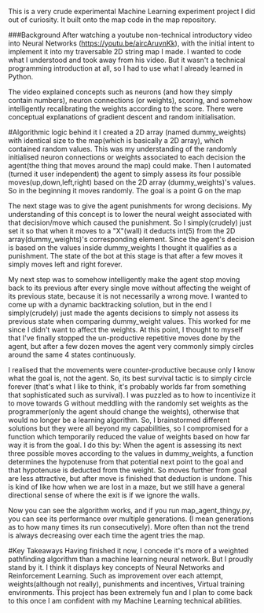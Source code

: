 This is a very crude experimental Machine Learning experiment project I did out of curiosity. It built onto the map code in the map repository.

###Background
After watching a youtube non-technical introductory video into Neural Networks (https://youtu.be/aircAruvnKk), with the initial intent to implement it into my traversable 2D string map I made. I wanted to code what I understood and took away from his video. But it wasn't a technical programming introduction at all, so I had to use what I already learned in Python. 

The video explained concepts such as neurons (and how they simply contain numbers), neuron connections (or weights), scoring, and somehow intelligently recalibrating the weights according to the score. There were conceptual explanations of gradient descent and random initialisation.

#Algorithmic logic behind it
I created a 2D array (named dummy_weights) with identical size to the map(which is basically a 2D array), which contained random values. This was my understanding of the randomly initialised neuron connections or weights associated to each decision the agent(the thing that moves around the map) could make. Then I automated (turned it user independent) the agent to simply assess its four possible moves(up,down,left,right) based on the 2D array (dummy_weights)'s values. So in the beginning it moves randomly. The goal is a point G on the map

The next stage was to give the agent punishments for wrong decisions. My understanding of this concept is to lower the neural weight associated with that decision/move which caused the punishment. So I simply(crudely) just set it so that when it moves to a "X"(wall) it deducts int(5) from the 2D array(dummy_weights)'s corresponding element. Since the agent's decision is based on the values inside dummy_weights I thought it qualifies as a punishment. The state of the bot at this stage is that after a few moves it simply moves left and right forever. 

My next step was to somehow intelligently make the agent stop moving back to its previous after every single move without affecting the weight of its previous state, because it is not necessarily a wrong move. I wanted to come up with a dynamic backtracking solution, but in the end I simply(crudely) just made the agents decisions to simply not assess its previous state when comparing dummy_weight values. This worked for me since I didn't want to affect the weights. At this point, I thought to myself that I've finally stopped the un-productive repetitive moves done by the agent, but after a few dozen moves the agent very commonly simply circles around the same 4 states continuously. 

I realised that the movements were counter-productive because only I know what the goal is, not the agent. So, its best survival tactic is to simply circle forever (that's what I like to think, it's probably worlds far from something that sophisticated such as survival). I was puzzled as to how to incentivize it to move towards G without meddling with the randomly set weights as the programmer(only the agent should change the weights), otherwise that would no longer be a learning algorithm. So, I brainstormed different solutions but they were all beyond my capabilities, so I compromised for a function which temporarily reduced the value of weights based on how far way it is from the goal. I do this by: When the agent is assessing its next three possible moves according to the values in dummy_weights, a function determines the hypotenuse from that potential next point to the goal and that hypotenuse is deducted from the weight. So moves further from goal are less attractive, but after move is finished that deduction is undone. This is kind of like how when we are lost in a maze, but we still have a general directional sense of where the exit is if we ignore the walls.

Now you can see the algorithm works, and if you run map_agent_thingy.py, you can see its performance over multiple generations. (I mean generations as to how many times its run consecutively). More often than not the trend is always decreasing over each time the agent tries the map. 

#Key Takeaways
Having finished it now, I concede it's more of a weighted pathfinding algorithm than a machine learning neural network. But I proudly stand by it. I think it displays key concepts of Neural Networks and Reinforcement Learning. Such as improvement over each attempt, weights(although not really), punishments and incentives, Virtual training environments. This project has been extremely fun and I plan to come back to this once I am confident with my Machine Learning technical abilities. 


